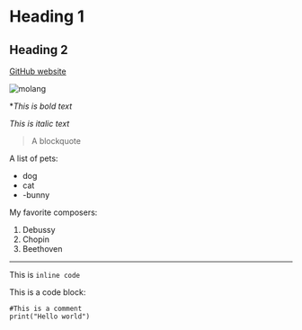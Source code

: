 # Heading 1

## Heading 2

[GitHub website](github.com)

![molang](https://i.scdn.co/image/ab67616d0000b2733555342d852cf4e8bd20933f)

**This is bold text*

*This is italic text*

> A blockquote

A list of pets:
- dog
- cat
- -bunny

My favorite composers:
1. Debussy
2. Chopin
3. Beethoven

***

This is `inline code`

This is a code block:
``` 
#This is a comment
print("Hello world")
```
